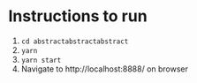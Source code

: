 # Instructions to run
1. `cd abstractabstractabstract`
2. `yarn`
3. `yarn start`
4. Navigate to http://localhost:8888/ on browser